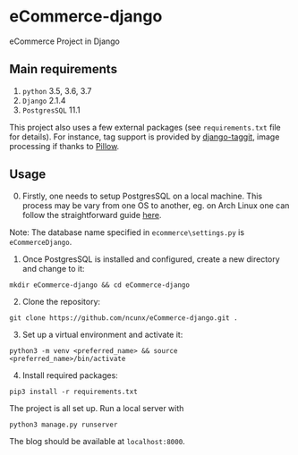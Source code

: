 # eCommerce-django
eCommerce Project in Django


Main requirements
------------

1. `python` 3.5, 3.6, 3.7
2. `Django` 2.1.4
3. `PostgresSQL` 11.1

This project also uses a few external packages (see `requirements.txt` file for details). 
For instance, tag support is provided by [django-taggit](https://github.com/alex/django-taggit), 
image processing if thanks to [Pillow](https://github.com/python-pillow/Pillow).

Usage
-----

0. Firstly, one needs to setup PostgresSQL on a local machine. This process may be vary from one OS to another, eg. on Arch Linux one can follow the straightforward guide [here](https://wiki.archlinux.org/index.php/PostgreSQL). 

Note: The database name specified in `ecommerce\settings.py` is `eCommerceDjango`. 

1. Once PostgresSQL is installed and configured, create a new directory and change to it:

`mkdir eCommerce-django && cd eCommerce-django`

2. Clone the repository:

`git clone https://github.com/ncunx/eCommerce-django.git .`

3. Set up a virtual environment and activate it:

`python3 -m venv <preferred_name> && source <preferred_name>/bin/activate`

4. Install required packages:

`pip3 install -r requirements.txt`

The project is all set up. Run a local server with

`python3 manage.py runserver`

The blog should be available at `localhost:8000`.